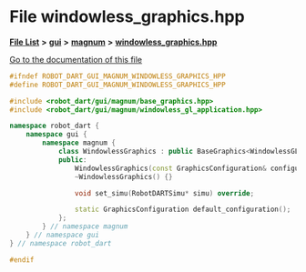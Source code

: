 

# File windowless\_graphics.hpp

[**File List**](files.md) **>** [**gui**](dir_6a9d4b7ec29c938d1d9a486c655cfc8a.md) **>** [**magnum**](dir_5d18adecbc10cabf3ca51da31f2acdd1.md) **>** [**windowless\_graphics.hpp**](windowless__graphics_8hpp.md)

[Go to the documentation of this file](windowless__graphics_8hpp.md)


```C++
#ifndef ROBOT_DART_GUI_MAGNUM_WINDOWLESS_GRAPHICS_HPP
#define ROBOT_DART_GUI_MAGNUM_WINDOWLESS_GRAPHICS_HPP

#include <robot_dart/gui/magnum/base_graphics.hpp>
#include <robot_dart/gui/magnum/windowless_gl_application.hpp>

namespace robot_dart {
    namespace gui {
        namespace magnum {
            class WindowlessGraphics : public BaseGraphics<WindowlessGLApplication> {
            public:
                WindowlessGraphics(const GraphicsConfiguration& configuration = default_configuration()) : BaseGraphics<WindowlessGLApplication>(configuration) {}
                ~WindowlessGraphics() {}

                void set_simu(RobotDARTSimu* simu) override;

                static GraphicsConfiguration default_configuration();
            };
        } // namespace magnum
    } // namespace gui
} // namespace robot_dart

#endif
```


